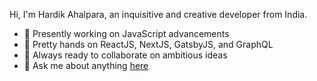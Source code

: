 Hi, I'm Hardik Ahalpara, an inquisitive and creative developer from India.

- 🔭 Presently working on JavaScript advancements
- 🌱 Pretty hands on ReactJS, NextJS, GatsbyJS, and GraphQL
- 👯 Always ready to collaborate on ambitious ideas
- 💬 Ask me about anything [here](https://github.com/hardikahalpara/hardikahalpara/issues)
